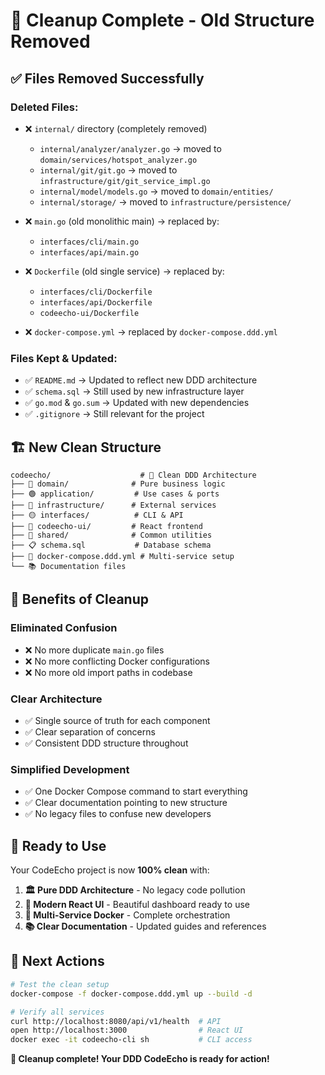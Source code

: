 # 🧹 Cleanup Complete - Old Structure Removed

## ✅ **Files Removed Successfully**

### **Deleted Files:**
- ❌ `internal/` directory (completely removed)
  - `internal/analyzer/analyzer.go` → moved to `domain/services/hotspot_analyzer.go`
  - `internal/git/git.go` → moved to `infrastructure/git/git_service_impl.go`
  - `internal/model/models.go` → moved to `domain/entities/`
  - `internal/storage/` → moved to `infrastructure/persistence/`

- ❌ `main.go` (old monolithic main) → replaced by:
  - `interfaces/cli/main.go`
  - `interfaces/api/main.go`

- ❌ `Dockerfile` (old single service) → replaced by:
  - `interfaces/cli/Dockerfile`
  - `interfaces/api/Dockerfile`
  - `codeecho-ui/Dockerfile`

- ❌ `docker-compose.yml` → replaced by `docker-compose.ddd.yml`

### **Files Kept & Updated:**
- ✅ `README.md` → Updated to reflect new DDD architecture
- ✅ `schema.sql` → Still used by new infrastructure layer
- ✅ `go.mod` & `go.sum` → Updated with new dependencies
- ✅ `.gitignore` → Still relevant for the project

## 🏗️ **New Clean Structure**

```
codeecho/                    # 🎯 Clean DDD Architecture
├── 🔵 domain/              # Pure business logic
├── 🟢 application/         # Use cases & ports
├── 🔴 infrastructure/      # External services
├── 🟡 interfaces/          # CLI & API
├── 🎨 codeecho-ui/         # React frontend
├── 🔶 shared/              # Common utilities
├── 📋 schema.sql           # Database schema
├── 🐳 docker-compose.ddd.yml # Multi-service setup
└── 📚 Documentation files
```

## 🎯 **Benefits of Cleanup**

### **Eliminated Confusion**
- ❌ No more duplicate `main.go` files
- ❌ No more conflicting Docker configurations
- ❌ No more old import paths in codebase

### **Clear Architecture**
- ✅ Single source of truth for each component
- ✅ Clear separation of concerns
- ✅ Consistent DDD structure throughout

### **Simplified Development**
- ✅ One Docker Compose command to start everything
- ✅ Clear documentation pointing to new structure
- ✅ No legacy files to confuse new developers

## 🚀 **Ready to Use**

Your CodeEcho project is now **100% clean** with:

1. **🏛️ Pure DDD Architecture** - No legacy code pollution
2. **🎨 Modern React UI** - Beautiful dashboard ready to use
3. **🐳 Multi-Service Docker** - Complete orchestration
4. **📚 Clear Documentation** - Updated guides and references

## 🔄 **Next Actions**

```bash
# Test the clean setup
docker-compose -f docker-compose.ddd.yml up --build -d

# Verify all services
curl http://localhost:8080/api/v1/health  # API
open http://localhost:3000                # React UI
docker exec -it codeecho-cli sh           # CLI access
```

**🎉 Cleanup complete! Your DDD CodeEcho is ready for action!**
